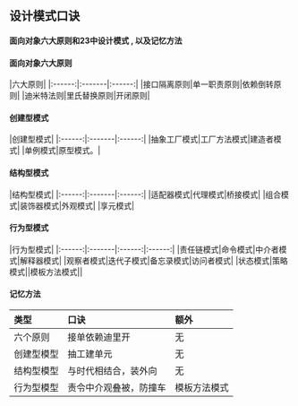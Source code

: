 ## 设计模式口诀

#### 面向对象六大原则和23中设计模式 , 以及记忆方法

#### 面向对象六大原则
|六大原则|
|:------:|:-------|:------:|
|接口隔离原则|单一职责原则|依赖倒转原则|
|迪米特法则|里氏替换原则|开闭原则|

#### 创建型模式
|创建型模式|
|:------:|:-------|:------:|
|抽象工厂模式|工厂方法模式|建造者模式|
|单例模式|原型模式。|

#### 结构型模式


|结构型模式|
|:------:|:-------|:------:|
|适配器模式|代理模式|桥接模式|
|组合模式|装饰器模式|外观模式|
|享元模式|


#### 行为型模式
|行为型模式|
|:------:|:-------|:------:|:------:|
|责任链模式|命令模式|中介者模式|解释器模式|
|观察者模式|迭代子模式|备忘录模式|访问者模式|
|状态模式|策略模式||模板方法模式||

#### 记忆方法

| 类型 | 口诀 | 额外 |
|:------|:-------|:------|
|六个原则 |接单依赖迪里开|无|
|创建型模型|抽工建单元|无|
|结构型模型|与时代相结合，装外向|无|
|行为型模型|责令中介观叠被，防撞车|模板方法模式|
